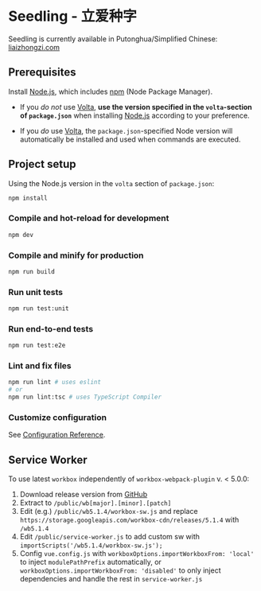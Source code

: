 # Seedling - 立爱种字

Seedling is currently available in Putonghua/Simplified Chinese:
[liaizhongzi.com](https://liaizhongzi.com)

## Prerequisites

Install [Node.js](https://nodejs.org),
which includes [npm](https://www.npmjs.com/get-npm) (Node Package Manager).

- If you *do not* use [Volta](https://volta.sh/),
  **use the version specified in the `volta`-section of `package.json`**
  when installing [Node.js](https://nodejs.org) according to your preference.

- If you *do* use [Volta](https://volta.sh/),
  the `package.json`-specified Node version
  will automatically be installed and used
  when commands are executed.

## Project setup

Using the Node.js version in the `volta` section of `package.json`:

```sh
npm install
```

### Compile and hot-reload for development

```sh
npm dev
```

### Compile and minify for production

```sh
npm run build
```

### Run unit tests

```sh
npm run test:unit
```

### Run end-to-end tests

```sh
npm run test:e2e
```

### Lint and fix files

```sh
npm run lint # uses eslint
# or
npm run lint:tsc # uses TypeScript Compiler
```

### Customize configuration

See [Configuration Reference](https://cli.vuejs.org/config/).

## Service Worker

To use latest `workbox` independently of `workbox-webpack-plugin` v. < 5.0.0:

1. Download release version from
   [GitHub](https://github.com/GoogleChrome/workbox/releases/latest)
2. Extract to `/public/wb[major].[minor].[patch]`
3. Edit (e.g.) `/public/wb5.1.4/workbox-sw.js`
   and replace `https://storage.googleapis.com/workbox-cdn/releases/5.1.4`
   with `/wb5.1.4`
4. Edit `/public/service-worker.js` to add custom sw
   with `importScripts('/wb5.1.4/workbox-sw.js');`
5. Config `vue.config.js` with `workboxOptions.importWorkboxFrom: 'local'`
   to inject `modulePathPrefix` automatically,
   or `workboxOptions.importWorkboxFrom: 'disabled'`
   to only inject dependencies and handle the rest in `service-worker.js`

